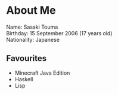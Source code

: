 # About Me
Name: Sasaki Touma<br>
Birthday: 15 September 2006 (17 years old)<br>
Nationality: Japanese<br>

## Favourites
* Minecraft Java Edition
* Haskell
* Lisp

